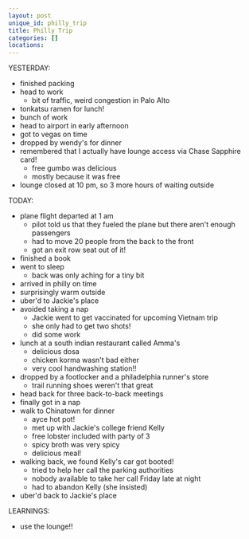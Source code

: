 ```yaml
---
layout: post
unique_id: philly_trip
title: Philly Trip
categories: []
locations: 
---
```


YESTERDAY:
* finished packing
* head to work
  * bit of traffic, weird congestion in Palo Alto
* tonkatsu ramen for lunch!
* bunch of work
* head to airport in early afternoon
* got to vegas on time
* dropped by wendy's for dinner
* remembered that I actually have lounge access via Chase Sapphire card!
  * free gumbo was delicious
  * mostly because it was free
* lounge closed at 10 pm, so 3 more hours of waiting outside

TODAY:
* plane flight departed at 1 am
  * pilot told us that they fueled the plane but there aren't enough passengers
  * had to move 20 people from the back to the front
  * got an exit row seat out of it!
* finished a book
* went to sleep
  * back was only aching for a tiny bit
* arrived in philly on time
* surprisingly warm outside
* uber'd to Jackie's place
* avoided taking a nap
  * Jackie went to get vaccinated for upcoming Vietnam trip
  * she only had to get two shots!
  * did some work
* lunch at a south indian restaurant called Amma's
  * delicious dosa
  * chicken korma wasn't bad either
  * very cool handwashing station!!
* dropped by a footlocker and a philadelphia runner's store
  * trail running shoes weren't that great
* head back for three back-to-back meetings
* finally got in a nap
* walk to Chinatown for dinner
  * ayce hot pot!
  * met up with Jackie's college friend Kelly
  * free lobster included with party of 3
  * spicy broth was very spicy
  * delicious meal!
* walking back, we found Kelly's car got booted!
  * tried to help her call the parking authorities
  * nobody available to take her call Friday late at night
  * had to abandon Kelly (she insisted)
* uber'd back to Jackie's place

LEARNINGS:
* use the lounge!!
